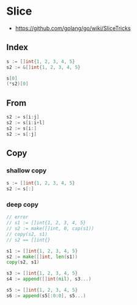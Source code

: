 # Slice

- https://github.com/golang/go/wiki/SliceTricks

## Index

```go
s := []int{1, 2, 3, 4, 5}
s2 := &[]int{1, 2, 3, 4, 5}

s[0]
(*s2)[0]
```

## From

```go
s2 := s[i:j]
s2 := s[i:i+l]
s2 := s[i:]
s2 := s[:j]
```

## Copy

### shallow copy
```go
s := []int{1, 2, 3, 4, 5}
s2 := s[:]
```

### deep copy
```go
// error
// s1 := []int{1, 2, 3, 4, 5}
// s2 := make([]int, 0, cap(s1))
// copy(s2, s1)
// s2 == []int{}

s1 := []int{1, 2, 3, 4, 5}
s2 := make([]int, len(s1))
copy(s2, s1)

s3 := []int{1, 2, 3, 4, 5}
s4 := append([]int(nil), s3...)

s5 := []int{1, 2, 3, 4, 5}
s6 := append(s5[:0:0], s5...)
```